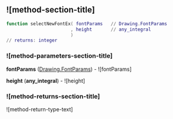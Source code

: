 ## ![method-section-title]


```lua
function selectNewFontEx( fontParams   // Drawing.FontParams
                        , height       // any_integral
                        )
// returns: integer
```


### ![method-parameters-section-title]

**fontParams** ([Drawing.FontParams](../../Drawing/FontParams.md)) - ![fontParams]

**height** (**any_integral**) - ![height]

### ![method-returns-section-title]

![method-return-type-text]

